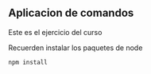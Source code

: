 ## Aplicacion de comandos

Este es el ejercicio del curso

Recuerden instalar los paquetes de node

```
npm install
```

